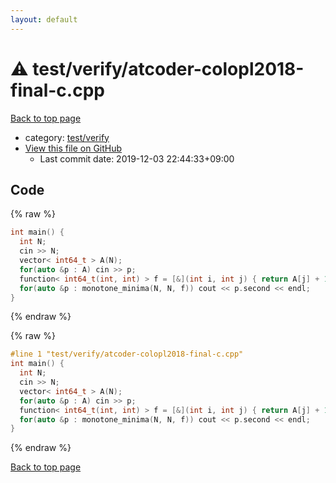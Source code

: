 ```yaml
---
layout: default
---
```


<!-- mathjax config similar to math.stackexchange -->
<script type="text/javascript" async
  src="https://cdnjs.cloudflare.com/ajax/libs/mathjax/2.7.5/MathJax.js?config=TeX-MML-AM_CHTML">
</script>
<script type="text/x-mathjax-config">
  MathJax.Hub.Config({
    TeX: { equationNumbers: { autoNumber: "AMS" }},
    tex2jax: {
      inlineMath: [ ['$','$'] ],
      processEscapes: true
    },
    "HTML-CSS": { matchFontHeight: false },
    displayAlign: "left",
    displayIndent: "2em"
  });
</script>

<script type="text/javascript" src="https://cdnjs.cloudflare.com/ajax/libs/jquery/3.4.1/jquery.min.js"></script>
<script src="https://cdn.jsdelivr.net/npm/jquery-balloon-js@1.1.2/jquery.balloon.min.js" integrity="sha256-ZEYs9VrgAeNuPvs15E39OsyOJaIkXEEt10fzxJ20+2I=" crossorigin="anonymous"></script>
<script type="text/javascript" src="../../../assets/js/copy-button.js"></script>
<link rel="stylesheet" href="../../../assets/css/copy-button.css" />


# :warning: test/verify/atcoder-colopl2018-final-c.cpp

<a href="../../../index.html">Back to top page</a>

* category: <a href="../../../index.html#5a4423c79a88aeb6104a40a645f9430c">test/verify</a>
* <a href="{{ site.github.repository_url }}/blob/master/test/verify/atcoder-colopl2018-final-c.cpp">View this file on GitHub</a>
    - Last commit date: 2019-12-03 22:44:33+09:00




## Code

<a id="unbundled"></a>
{% raw %}
```cpp
int main() {
  int N;
  cin >> N;
  vector< int64_t > A(N);
  for(auto &p : A) cin >> p;
  function< int64_t(int, int) > f = [&](int i, int j) { return A[j] + 1LL * (j - i) * (j - i); };
  for(auto &p : monotone_minima(N, N, f)) cout << p.second << endl;
}


```
{% endraw %}

<a id="bundled"></a>
{% raw %}
```cpp
#line 1 "test/verify/atcoder-colopl2018-final-c.cpp"
int main() {
  int N;
  cin >> N;
  vector< int64_t > A(N);
  for(auto &p : A) cin >> p;
  function< int64_t(int, int) > f = [&](int i, int j) { return A[j] + 1LL * (j - i) * (j - i); };
  for(auto &p : monotone_minima(N, N, f)) cout << p.second << endl;
}


```
{% endraw %}

<a href="../../../index.html">Back to top page</a>

